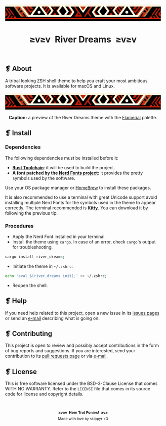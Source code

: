 <p align="center">
    <img
        alt=""
        src="https://raw.githubusercontent.com/skippyr/river_dreams/refs/heads/master/assets/ornament.png"
        width=1020
    />
</p>
<h1 align="center">≥v≥v&ensp;River Dreams&ensp;≥v≥v</h1>
<p align="center">
    <img
        alt=""
        src="https://img.shields.io/github/license/skippyr/river_dreams?style=plastic&label=%E2%89%A5%20license&labelColor=%2324130e&color=%23b8150d"
    />
    &nbsp;
    <img
        alt=""
        src="https://img.shields.io/github/v/tag/skippyr/river_dreams?style=plastic&label=%E2%89%A5%20tag&labelColor=%2324130e&color=%23b8150d"
    />
    &nbsp;
    <img
        alt=""
        src="https://img.shields.io/github/commit-activity/t/skippyr/river_dreams?style=plastic&label=%E2%89%A5%20commits&labelColor=%2324130e&color=%23b8150d"
    />
    &nbsp;
    <img
        alt=""
        src="https://img.shields.io/github/stars/skippyr/river_dreams?style=plastic&label=%E2%89%A5%20stars&labelColor=%2324130e&color=%23b8150d"
    />
</p>

## ❡ About
A tribal looking ZSH shell theme to help you craft your most ambitious software projects. It is available for
macOS and Linux.

<p align="center">
    <img
        alt=""
        src="https://raw.githubusercontent.com/skippyr/river_dreams/refs/heads/master/assets/ornament.png"
        width=1020
    />
</p>
<p align="center">
    <strong>Caption:</strong> a preview of the River Dreams theme with the
    <a href="https://github.com/skippyr/flamerial">Flamerial</a> palette.
</p>

## ❡ Install
### Dependencies
The following dependencies must be installed before it:
- [**Rust Toolchain**](https://www.rust-lang.org): it will be used to build the project.
- **A font patched by the [Nerd Fonts project](https://www.nerdfonts.com/font-downloads):** it
  provides the pretty symbols used by the software.

Use your OS package manager or [HomeBrew](https://brew.sh) to install these packages.

It is also recommended to use a terminal with great Unicode support avoid installing multiple Nerd
Fonts for the symbols used in the theme to appear correctly. The terminal recommended is
[**Kitty**](https://github.com/kovidgoyal/kitty). You can download it by following the previous tip.


### Procedures
- Apply the Nerd Font installed in your terminal.
- Install the theme using `cargo`. In case of an error, check `cargo`'s output for troubleshooting.

```zsh
cargo install river_dreams;
```

- Initiate the theme in `~/.zshrc`:

```zsh
echo 'eval $(river_dreams init);' >> ~/.zshrc;
```

- Reopen the shell.

## ❡ Help
If you need help related to this project, open a new issue in its
[issues pages](https://github.com/skippyr/river_dreams/issues) or send an
[e-mail](mailto:skippyr.developer@icloud.com) describing what is going on.

## ❡ Contributing
This project is open to review and possibly accept contributions in the form of bug reports and
suggestions. If you are interested, send your contribution to its
[pull requests page](https://github.com/skippyr/river_dreams/pulls) or via
[e-mail](mailto:skippyr.developer@icloud.com).

## ❡ License
This is free software licensed under the BSD-3-Clause License that comes WITH NO WARRANTY. Refer to
the `LICENSE` file that comes in its source code for license and copyright details.

&ensp;
<p align="center"><sup><strong>≥v≥v&ensp;Here Trot Ponies!&ensp;≥v≥</strong><br />Made with love by skippyr <3</sup></p>
